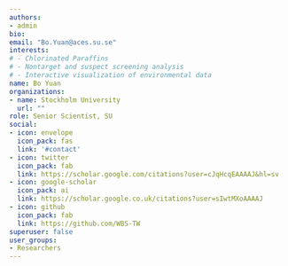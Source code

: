 ```yaml
---
authors:
- admin
bio: 
email: "Bo.Yuan@aces.su.se"
interests:
# - Chlorinated Paraffins
# - Nontarget and suspect screening analysis
# - Interactive visualization of environmental data
name: Bo Yuan
organizations:
- name: Stockholm University
  url: ""
role: Senior Scientist, SU
social:
- icon: envelope
  icon_pack: fas
  link: '#contact'
- icon: twitter
  icon_pack: fab
  link: https://scholar.google.com/citations?user=cJqHcqEAAAAJ&hl=sv
- icon: google-scholar
  icon_pack: ai
  link: https://scholar.google.co.uk/citations?user=sIwtMXoAAAAJ
- icon: github
  icon_pack: fab
  link: https://github.com/WBS-TW
superuser: false
user_groups:
- Researchers
---
```



